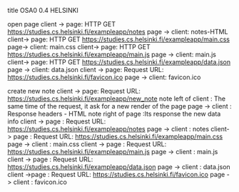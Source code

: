 title OSA0 0.4 HELSINKI

open page
client -> page: HTTP GET https://studies.cs.helsinki.fi/exampleapp/notes
page -> client: notes-HTML
client-> page: HTTP GET https://studies.cs.helsinki.fi/exampleapp/main.css
page-> client: main.css
client-> page: HTTP GET https://studies.cs.helsinki.fi/exampleapp/main.js
page -> client: main.js
client-> page: HTTP GET https://studies.cs.helsinki.fi/exampleapp/data.json
page -> client: data.json
client -> page: Request URL: https://studies.cs.helsinki.fi/favicon.ico
page -> client: favicon.ico

create new note
client -> page: Request URL: https://studies.cs.helsinki.fi/exampleapp/new_note
note left of client  : The same time of the request, it ask for a new render of the page 
page -> client : Response headers - HTML
note right of page :Its response the new data info
client  -> page : Request URL: https://studies.cs.helsinki.fi/exampleapp/notes
page -> client  : notes
client-> page : Request URL: https://studies.cs.helsinki.fi/exampleapp/main.css
page -> client : main.css
client -> page : Request URL: https://studies.cs.helsinki.fi/exampleapp/main.js
page -> client : main.js
client -> page : Request URL: https://studies.cs.helsinki.fi/exampleapp/data.json
page -> client : data.json
client ->page : Request URL: https://studies.cs.helsinki.fi/favicon.ico
page -> client : favicon.ico
